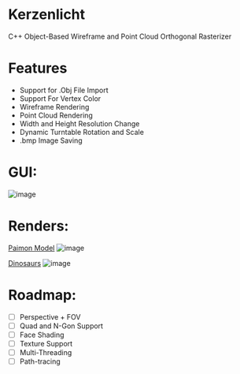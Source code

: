 # Kerzenlicht

C++ Object-Based  Wireframe and Point Cloud Orthogonal Rasterizer
# Features
* Support for .Obj File Import
* Support For Vertex Color
* Wireframe Rendering
* Point Cloud Rendering
* Width and Height Resolution Change
* Dynamic Turntable Rotation and Scale
* .bmp Image Saving

# GUI:
![image](https://github.com/AleMar21430/Kerzenlicht/assets/99276653/14f849be-f0e1-4909-89cd-ec181e4311f7)

# Renders:

[Paimon Model](https://sketchfab.com/3d-models/genshin-impact-paimon-5341fed8b453481cad279c246e5a497e)
![image](https://github.com/AleMar21430/Kerzenlicht/assets/99276653/f8466176-03bd-4cf4-8b31-8978925efe6d)

[Dinosaurs](https://sketchfab.com/3d-models/quill-prey-8e0bc811491a47e19e8330a7571cfb0d)
![image](https://github.com/AleMar21430/Kerzenlicht/assets/99276653/f6062a42-e04a-4061-ad15-4cef26baacee)

# Roadmap:
- [ ] Perspective + FOV
- [ ] Quad and N-Gon Support
- [ ] Face Shading
- [ ] Texture Support
- [ ] Multi-Threading
- [ ] Path-tracing

